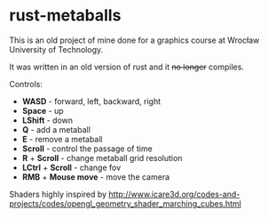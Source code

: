 # rust-metaballs

This is an old project of mine done for a graphics course at Wrocław University of Technology.

It was written in an old version of rust and it ~~no longer~~ compiles.

Controls:
  * **WASD** - forward, left, backward, right
  * **Space** - up
  * **LShift** - down
  * **Q** - add a metaball
  * **E** - remove a metaball
  * **Scroll** - control the passage of time
  * **R** + **Scroll** - change metaball grid resolution
  * **LCtrl** + **Scroll** - change fov
  * **RMB** + **Mouse move** - move the camera


Shaders highly inspired by http://www.icare3d.org/codes-and-projects/codes/opengl_geometry_shader_marching_cubes.html